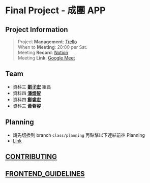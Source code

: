 # Final Project - 成團 APP
## Project Information
> Project **Management**: [Trello](https://trello.com/invite/b/670150e8404f03b92ab3844e/ATTId872c43e67d96215e967c78251330e95E940803F/cnsdm-final-project-management)<br />
> When to **Meeting**: 20:00 per Sat.<br />
> Meeting **Record**: [Notion](https://www.notion.so/Final-Project-11531c02fb3f80cd8e37c8d0b8f6802e?pvs=4)<br />
> Meeting **Link**: [Google Meet](https://meet.google.com/vwa-iikc-fku) <br />

## Team

- 資科三 [__劉子宏__](https://github.com/EricLiu750501) 組長
- 資科四 [__潘煜智__](https://github.com/YCNeo718)
- 資科四 [__鄭睿宏__](https://github.com/RyanCheng98153)
- 資科三 [__黃蓉容__](https://github.com/Zhong220)

## Planning
- 請先切換到 branch `class/planning` 再點擊以下連結前往 Planning
- [Link](./docs/planning/readme.md)

## [__CONTRIBUTING__](./CONTRIBUTING.md)
## [__FRONTEND_GUIDELINES__](./docs/frontend-guidelines.md)